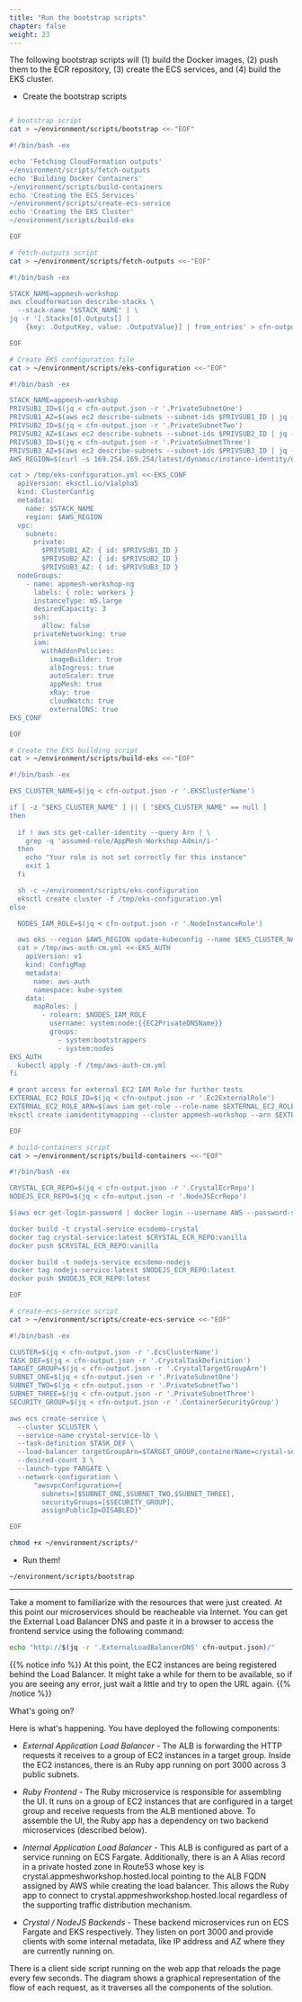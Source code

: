 ```yaml
---
title: "Run the bootstrap scripts"
chapter: false
weight: 23
---
```


The following bootstrap scripts will (1) build the Docker images, (2) push them to the ECR repository, (3) create the ECS services, and (4) build the EKS cluster.

* Create the bootstrap scripts

```bash

# bootstrap script
cat > ~/environment/scripts/bootstrap <<-"EOF"

#!/bin/bash -ex

echo 'Fetching CloudFormation outputs'
~/environment/scripts/fetch-outputs
echo 'Building Docker Containers'
~/environment/scripts/build-containers
echo 'Creating the ECS Services'
~/environment/scripts/create-ecs-service
echo 'Creating the EKS Cluster'
~/environment/scripts/build-eks

EOF

# fetch-outputs script
cat > ~/environment/scripts/fetch-outputs <<-"EOF"

#!/bin/bash -ex

STACK_NAME=appmesh-workshop
aws cloudformation describe-stacks \
  --stack-name "$STACK_NAME" | \
jq -r '[.Stacks[0].Outputs[] | 
    {key: .OutputKey, value: .OutputValue}] | from_entries' > cfn-output.json

EOF

# Create EKS configuration file
cat > ~/environment/scripts/eks-configuration <<-"EOF"

#!/bin/bash -ex

STACK_NAME=appmesh-workshop
PRIVSUB1_ID=$(jq < cfn-output.json -r '.PrivateSubnetOne')
PRIVSUB1_AZ=$(aws ec2 describe-subnets --subnet-ids $PRIVSUB1_ID | jq -r '.Subnets[].AvailabilityZone')
PRIVSUB2_ID=$(jq < cfn-output.json -r '.PrivateSubnetTwo')
PRIVSUB2_AZ=$(aws ec2 describe-subnets --subnet-ids $PRIVSUB2_ID | jq -r '.Subnets[].AvailabilityZone')
PRIVSUB3_ID=$(jq < cfn-output.json -r '.PrivateSubnetThree')
PRIVSUB3_AZ=$(aws ec2 describe-subnets --subnet-ids $PRIVSUB3_ID | jq -r '.Subnets[].AvailabilityZone')
AWS_REGION=$(curl -s 169.254.169.254/latest/dynamic/instance-identity/document | grep region | cut -d\" -f4)

cat > /tmp/eks-configuration.yml <<-EKS_CONF
  apiVersion: eksctl.io/v1alpha5
  kind: ClusterConfig
  metadata:
    name: $STACK_NAME
    region: $AWS_REGION
  vpc:
    subnets:
      private:
        $PRIVSUB1_AZ: { id: $PRIVSUB1_ID }
        $PRIVSUB2_AZ: { id: $PRIVSUB2_ID }
        $PRIVSUB3_AZ: { id: $PRIVSUB3_ID }
  nodeGroups:
    - name: appmesh-workshop-ng
      labels: { role: workers }
      instanceType: m5.large
      desiredCapacity: 3
      ssh: 
        allow: false
      privateNetworking: true
      iam:
        withAddonPolicies:
          imageBuilder: true
          albIngress: true
          autoScaler: true
          appMesh: true
          xRay: true
          cloudWatch: true
          externalDNS: true
EKS_CONF

EOF

# Create the EKS building script
cat > ~/environment/scripts/build-eks <<-"EOF"

#!/bin/bash -ex

EKS_CLUSTER_NAME=$(jq < cfn-output.json -r '.EKSClusterName')

if [ -z "$EKS_CLUSTER_NAME" ] || [ "$EKS_CLUSTER_NAME" == null ]
then
  
  if ! aws sts get-caller-identity --query Arn | \
    grep -q 'assumed-role/AppMesh-Workshop-Admin/i-'
  then
    echo "Your role is not set correctly for this instance"
    exit 1
  fi

  sh -c ~/environment/scripts/eks-configuration
  eksctl create cluster -f /tmp/eks-configuration.yml
else

  NODES_IAM_ROLE=$(jq < cfn-output.json -r '.NodeInstanceRole')

  aws eks --region $AWS_REGION update-kubeconfig --name $EKS_CLUSTER_NAME
  cat > /tmp/aws-auth-cm.yml <<-EKS_AUTH
    apiVersion: v1
    kind: ConfigMap
    metadata:
      name: aws-auth
      namespace: kube-system
    data:
      mapRoles: |
        - rolearn: $NODES_IAM_ROLE 
          username: system:node:{{EC2PrivateDNSName}}
          groups:
            - system:bootstrappers
            - system:nodes
EKS_AUTH
  kubectl apply -f /tmp/aws-auth-cm.yml
fi

# grant access for external EC2 IAM Role for further tests 
EXTERNAL_EC2_ROLE_ID=$(jq < cfn-output.json -r '.Ec2ExternalRole')
EXTERNAL_EC2_ROLE_ARN=$(aws iam get-role --role-name $EXTERNAL_EC2_ROLE_ID | jq -r '.Role.Arn')
eksctl create iamidentitymapping --cluster appmesh-workshop --arn $EXTERNAL_EC2_ROLE_ARN --group system:masters --username AdminExternal

EOF

# build-containers script
cat > ~/environment/scripts/build-containers <<-"EOF"

#!/bin/bash -ex

CRYSTAL_ECR_REPO=$(jq < cfn-output.json -r '.CrystalEcrRepo')
NODEJS_ECR_REPO=$(jq < cfn-output.json -r '.NodeJSEcrRepo')

$(aws ecr get-login-password | docker login --username AWS --password-stdin $CRYSTAL_ECR_REPO)

docker build -t crystal-service ecsdemo-crystal
docker tag crystal-service:latest $CRYSTAL_ECR_REPO:vanilla
docker push $CRYSTAL_ECR_REPO:vanilla

docker build -t nodejs-service ecsdemo-nodejs
docker tag nodejs-service:latest $NODEJS_ECR_REPO:latest
docker push $NODEJS_ECR_REPO:latest

EOF

# create-ecs-service script
cat > ~/environment/scripts/create-ecs-service <<-"EOF"

#!/bin/bash -ex

CLUSTER=$(jq < cfn-output.json -r '.EcsClusterName')
TASK_DEF=$(jq < cfn-output.json -r '.CrystalTaskDefinition')
TARGET_GROUP=$(jq < cfn-output.json -r '.CrystalTargetGroupArn')
SUBNET_ONE=$(jq < cfn-output.json -r '.PrivateSubnetOne')
SUBNET_TWO=$(jq < cfn-output.json -r '.PrivateSubnetTwo')
SUBNET_THREE=$(jq < cfn-output.json -r '.PrivateSubnetThree')
SECURITY_GROUP=$(jq < cfn-output.json -r '.ContainerSecurityGroup')

aws ecs create-service \
  --cluster $CLUSTER \
  --service-name crystal-service-lb \
  --task-definition $TASK_DEF \
  --load-balancer targetGroupArn=$TARGET_GROUP,containerName=crystal-service,containerPort=3000 \
  --desired-count 3 \
  --launch-type FARGATE \
  --network-configuration \
      "awsvpcConfiguration={
        subnets=[$SUBNET_ONE,$SUBNET_TWO,$SUBNET_THREE],
        securityGroups=[$SECURITY_GROUP],
        assignPublicIp=DISABLED}"

EOF

chmod +x ~/environment/scripts/*
```

* Run them!

```bash
~/environment/scripts/bootstrap
```

___

Take a moment to familiarize with the resources that were just created. At this point our microservices should be reacheable via Internet. You can get the External Load Balancer DNS and paste it in a browser to access the frontend service using the following command:

```bash
echo "http://$(jq -r '.ExternalLoadBalancerDNS' cfn-output.json)/"
```

{{% notice info %}}
At this point, the EC2 instances are being registered behind the Load Balancer. It might take a while for them to be available, so if you are seeing any error, just wait a little and try to open the URL again. 
{{% /notice %}} 


What's going on?

Here is what's happening. You have deployed the following components:

* _External Application Load Balancer_ - The ALB is forwarding the HTTP requests it receives to a group of EC2 instances in a target group. Inside the EC2 instances, there is an Ruby app running on port 3000 across 3 public subnets.

* _Ruby Frontend_ - The Ruby microservice is responsible for assembling the UI. It runs on a group of EC2 instances that are configured in a target group and receive requests from the ALB mentioned above. To assemble the UI, the Ruby app has a dependency on two backend microservices (described below).

* _Internal Application Load Balancer_ - This ALB is configured as part of a service running on ECS Fargate. Additionally, there is an A Alias record in a private hosted zone in Route53 whose key is crystal.appmeshworkshop.hosted.local pointing to the ALB FQDN assigned by AWS while creating the load balancer. This allows the Ruby app to connect to crystal.appmeshworkshop.hosted.local regardless of the supporting traffic distribution mechanism. 

* _Crystal / NodeJS Backends_ - These backend microservices run on ECS Fargate and EKS respectively. They listen on port 3000 and provide clients with some internal metadata, like IP address and AZ where they are currently running on.

There is a client side script running on the web app that reloads the page every few seconds. The diagram shows a graphical representation of the flow of each request, as it traverses all the components of the solution.
